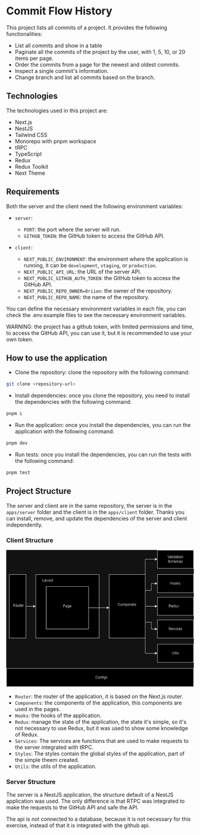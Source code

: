 # Commit Flow History

This project lists all commits of a project. It provides the following functionalities:

- List all commits and show in a table
- Paginate all the commits of the project by the user, with 1, 5, 10, or 20 items per page.
- Order the commits from a page for the newest and oldest commits.
- Inspect a single commit's information.
- Change branch and list all commits based on the branch.

## Technologies

The technologies used in this project are:

- Next.js
- NestJS
- Tailwind CSS
- Monorepo with pnpm workspace
- tRPC
- TypeScript
- Redux
- Redux Toolkit
- Next Theme

## Requirements

Both the server and the client need the following environment variables:

- `server`:
    - `PORT`: the port where the server will run.
    - `GITHUB_TOKEN`: the GitHub token to access the GitHub API.

- `client`:
    - `NEXT_PUBLIC_ENVIRONMENT`: the environment where the application is running, it can be `development`, `staging`, or `production`.
    - `NEXT_PUBLIC_API_URL`: the URL of the server API.
    - `NEXT_PUBLIC_GITHUB_AUTH_TOKEN`: the GitHub token to access the GitHub API.
    - `NEXT_PUBLIC_REPO_OWNER=0riion`: the owner of the repository.
    - `NEXT_PUBLIC_REPO_NAME`: the name of the repository.

You can define the necessary environment variables in each file, you can check the .env.example files to see the necessary environment variables.

WARNING: the project has a github token, with limited permissions and time, to access the GitHub API, you can use it, but it is recommended to use your own token.

## How to use the application

- Clone the repository: clone the repository with the following command:

```bash
git clone <repository-url>
```

- Install dependencies: once you clone the repository, you need to install the dependencies with the following command:

```bash
pnpm i
```

- Run the application: once you install the dependencies, you can run the application with the following command:

```bash
pnpm dev
```

- Run tests: once you install the dependencies, you can run the tests with the following command:

```bash
pnpm test
```

## Project Structure

The server and client are in the same repository, the server is in the `apps/server` folder and the client is in the `apps/client` folder. Thanks you can install, remove, and update the dependencies of the server and client independently.

### Client Structure

![Client Image](./.media/client.png)

- `Router`: the router of the application, it is based on the Next.js router.
- `Components`: the components of the application, this components are used in the pages.
- `Hooks`: the hooks of the application.
- `Redux`: manage the state of the application, the state it's simple, so it's not necessary to use Redux, but it was used to show some knowledge of Redux.
- `Services`: The services are functions that are used to make requests to the server integrated with tRPC.
- `Styles`: The styles contain the global styles of the application, part of the simple theem created.
- `Utils`: the utils of the application.

### Server Structure

The server is a NestJS application, the structure default of a NestJS application was used. The only difference is that RTPC was integrated to make the requests to the GitHub API and safe the API.

The api is not connected to a database, because it is not necessary for this exercise, instead of that it is integrated with the github api.
